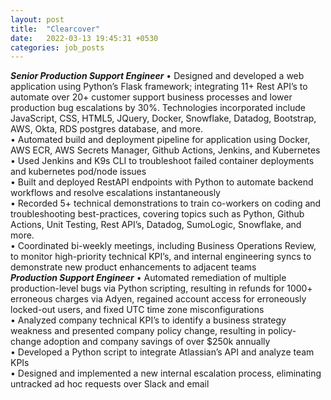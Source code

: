 ```yaml
---
layout: post
title:  "Clearcover"
date:   2022-03-13 19:45:31 +0530
categories: job_posts
---
```

<i><b>Senior Production Support Engineer</b></i>
• Designed and developed a web application using Python’s Flask framework; integrating 11+ Rest API’s to automate over 20+ customer support business processes and lower production bug escalations by 30%. Technologies incorporated include JavaScript, CSS, HTML5, JQuery, Docker, Snowflake, Datadog, Bootstrap, AWS, Okta, RDS postgres database, and more.<br>
• Automated build and deployment pipeline for application using Docker, AWS ECR, AWS Secrets Manager, Github Actions, Jenkins, and Kubernetes<br>
• Used Jenkins and K9s CLI to troubleshoot failed container deployments and kubernetes pod/node issues<br>
• Built and deployed RestAPI endpoints with Python to automate backend workflows and resolve escalations instantaneously<br>
• Recorded 5+ technical demonstrations to train co-workers on coding and troubleshooting best-practices, covering topics such as Python, Github Actions, Unit Testing, Rest API’s, Datadog, SumoLogic, Snowflake, and more.<br>
• Coordinated bi-weekly meetings, including Business Operations Review, to monitor high-priority technical KPI’s, and internal engineering syncs to demonstrate new product enhancements to adjacent teams <br>
<i><b>Production Support Engineer</b></i>
• Automated remediation of multiple production-level bugs via Python scripting, resulting in refunds for 1000+ erroneous charges via Adyen, regained account access for erroneously locked-out users, and fixed UTC time zone misconfigurations<br>
• Analyzed company technical KPI’s to identify a business strategy weakness and presented company policy change, resulting in policy-change adoption and company savings of over $250k annually<br>
• Developed a Python script to integrate Atlassian’s API and analyze team KPIs<br>
• Designed and implemented a new internal escalation process, eliminating untracked ad hoc requests over Slack and email<br>